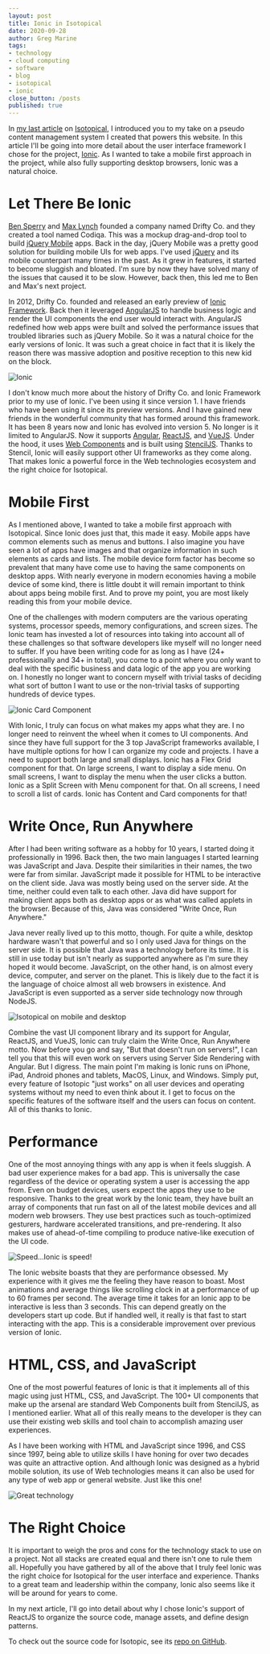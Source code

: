 ```yaml
---
layout: post
title: Ionic in Isotopical
date: 2020-09-28
author: Greg Marine
tags: 
- technology
- cloud computing 
- software
- blog
- isotopical
- ionic
close_button: /posts
published: true
---
```


In [my last article](/posts/intro-to-isotopical) on [Isotopical](https://www.isotopical.website), I introduced you to my take on a pseudo content management system I created that powers this website. In this article I'll be going into more detail about the user interface framework I chose for the project, [Ionic](https://ionicframework.com). As I wanted to take a mobile first approach in the project, while also fully supporting desktop browsers, Ionic was a natural choice. 

<!--more-->

# Let There Be Ionic

[Ben Sperry](https://twitter.com/benjsperry) and [Max Lynch](https://twitter.com/maxlynch) founded a company named Drifty Co. and they created a tool named Codiqa. This was a mockup drag-and-drop tool to build [jQuery Mobile](https://jquerymobile.com) apps. Back in the day, jQuery Mobile was a pretty good solution for building mobile UIs for web apps. I've used [jQuery](https://jquery.com) and its mobile counterpart many times in the past. As it grew in features, it started to become sluggish and bloated. I'm sure by now they have solved many of the issues that caused it to be slow. However, back then, this led me to Ben and Max's next project.

In 2012, Drifty Co. founded and released an early preview of [Ionic Framework](https://ionicframework.com). Back then it leveraged [AngularJS](https://angularjs.org) to handle business logic and render the UI components the end user would interact with. AngularJS redefined how web apps were built and solved the performance issues that troubled libraries such as jQuery Mobile. So it was a natural choice for the early versions of Ionic. It was such a great choice in fact that it is likely the reason there was massive adoption and positive reception to this new kid on the block.

![Ionic](/assets/img/collections/posts/ionic-in-isotopical/ionic-in-isotopical-1.jpg "Ionic")

I don't know much more about the history of Drifty Co. and Ionic Framework prior to my use of Ionic. I've been using it since version 1. I have friends who have been using it since its preview versions. And I have gained new friends in the wonderful community that has formed around this framework. It has been 8 years now and Ionic has evolved into version 5. No longer is it limited to AngularJS. Now it supports [Angular](https://angular.io), [ReactJS](https://reactjs.org), and [VueJS](https://vuejs.org). Under the hood, it uses [Web Components](https://developer.mozilla.org/en-US/docs/Web/Web_Components) and is built using [StencilJS](https://stenciljs.com). Thanks to Stencil, Ionic will easily support other UI frameworks as they come along. That makes Ionic a powerful force in the Web technologies ecosystem and the right choice for Isotopical.

# Mobile First

As I mentioned above, I wanted to take a mobile first approach with Isotopical. Since Ionic does just that, this made it easy. Mobile apps have common elements such as menus and buttons. I also imagine you have seen a lot of apps have images and that organize information in such elements as cards and lists. The mobile device form factor has become so prevalent that many have come use to having the same components on desktop apps. With nearly everyone in modern economies having a mobile device of some kind, there is little doubt it will remain important to think about apps being mobile first. And to prove my point, you are most likely reading this from your mobile device.

One of the challenges with modern computers are the various operating systems, processor speeds, memory configurations, and screen sizes. The Ionic team has invested a lot of resources into taking into account all of these challenges so that software developers like myself will no longer need to suffer. If you have been writing code for as long as I have (24+ professionally and 34+ in total), you come to a point where you only want to deal with the specific business and data logic of the app you are working on. I honestly no longer want to concern myself with trivial tasks of deciding what sort of button I want to use or the non-trivial tasks of supporting hundreds of device types.

![Ionic Card Component](/assets/img/collections/posts/ionic-in-isotopical/ionic-in-isotopical-2.jpg "Ionic Card Component")

With Ionic, I truly can focus on what makes my apps what they are. I no longer need to reinvent the wheel when it comes to UI components. And since they have full support for the 3 top JavaScript frameworks available, I have multiple options for how I can organize my code and projects. I have a need to support both large and small displays. Ionic has a Flex Grid component for that. On large screens, I want to display a side menu. On small screens, I want to display the menu when the user clicks a button. Ionic as a Split Screen with Menu component for that. On all screens, I need to scroll a list of cards. Ionic has Content and Card components for that!

# Write Once, Run Anywhere

After I had been writing software as a hobby for 10 years, I started doing it professionally in 1996. Back then, the two main languages I started learning was JavaScript and Java. Despite their similarities in their names, the two were far from similar. JavaScript made it possible for HTML to be interactive on the client side. Java was mostly being used on the server side. At the time, neither could even talk to each other. Java did have support for making client apps both as desktop apps or as what was called applets in the browser. Because of this, Java was considered "Write Once, Run Anywhere."

Java never really lived up to this motto, though. For quite a while, desktop hardware wasn't that powerful and so I only used Java for things on the server side. It is possible that Java was a technology before its time. It is still in use today but isn't nearly as supported anywhere as I'm sure they hoped it would become. JavaScript, on the other hand, is on almost every device, computer, and server on the planet. This is likely due to the fact it is the language of choice almost all web browsers in existence. And JavaScript is even supported as a server side technology now through NodeJS.

![Isotopical on mobile and desktop](/assets/img/collections/posts/ionic-in-isotopical/ionic-in-isotopical-3.jpg "Isotopical on mobile and desktop")

Combine the vast UI component library and its support for Angular, ReactJS, and VueJS, Ionic can truly claim the Write Once, Run Anywhere motto. Now before you go and say, "But that doesn't run on servers!", I can tell you that this will even work on servers using Server Side Rendering with Angular. But I digress. The main point I'm making is Ionic runs on iPhone, iPad, Android phones and tablets, MacOS, Linux, and Windows. Simply put, every feature of Isotopic "just works" on all user devices and operating systems without my need to even think about it. I get to focus on the specific features of the software itself and the users can focus on content. All of this thanks to Ionic.

# Performance

One of the most annoying things with any app is when it feels sluggish. A bad user experience makes for a bad app. This is universally the case regardless of the device or operating system a user is accessing the app from. Even on budget devices, users expect the apps they use to be responsive. Thanks to the great work by the Ionic team, they have built an array of components that run fast on all of the latest mobile devices and all modern web browsers. They use best practices such as touch-optimized gesturers, hardware accelerated transitions, and pre-rendering. It also makes use of ahead-of-time compiling to produce native-like execution of the UI code.

![Speed...Ionic is speed!](/assets/img/collections/posts/ionic-in-isotopical/ionic-in-isotopical-4.jpg "Speed...Ionic is speed!")

The Ionic website boasts that they are performance obsessed. My experience with it gives me the feeling they have reason to boast. Most animations and average things like scrolling clock in at a performance of up to 60 frames per second. The average time it takes for an Ionic app to be interactive is less than 3 seconds. This can depend greatly on the developers start up code. But if handled well, it really is that fast to start interacting with the app. This is a considerable improvement over previous version of Ionic.

# HTML, CSS, and JavaScript

One of the most powerful features of Ionic is that it implements all of this magic using just HTML, CSS, and JavaScript. The 100+ UI components that make up the arsenal are standard Web Components built from StencilJS, as I mentioned earlier. What all of this really means to the developer is they can use their existing web skills and tool chain to accomplish amazing user experiences.

As I have been working with HTML and JavaScript since 1996, and CSS since 1997, being able to utilize skills I have honing for over two decades was quite an attractive option. And although Ionic was designed as a hybrid mobile solution, its use of Web technologies means it can also be used for any type of web app or general website. Just like this one!

![Great technology](/assets/img/collections/posts/ionic-in-isotopical/ionic-in-isotopical-5.jpg "Great technology")

# The Right Choice

It is important to weigh the pros and cons for the technology stack to use on a project. Not all stacks are created equal and there isn't one to rule them all. Hopefully you have gathered by all of the above that I truly feel Ionic was the right choice for Isotopical for the user interface and experience. Thanks to a great team and leadership within the company, Ionic also seems like it will be around for years to come.

In my next article, I'll go into detail about why I chose Ionic's support of ReactJS to organize the source code, manage assets, and define design patterns.

To check out the source code for Isotopic, see its [repo on GitHub](https://github.com/Isotopical/isotopical).